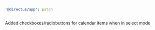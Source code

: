 ```yaml
---
'@directus/app': patch
---
```


Added checkboxes/radiobuttons for calendar items when in select mode
